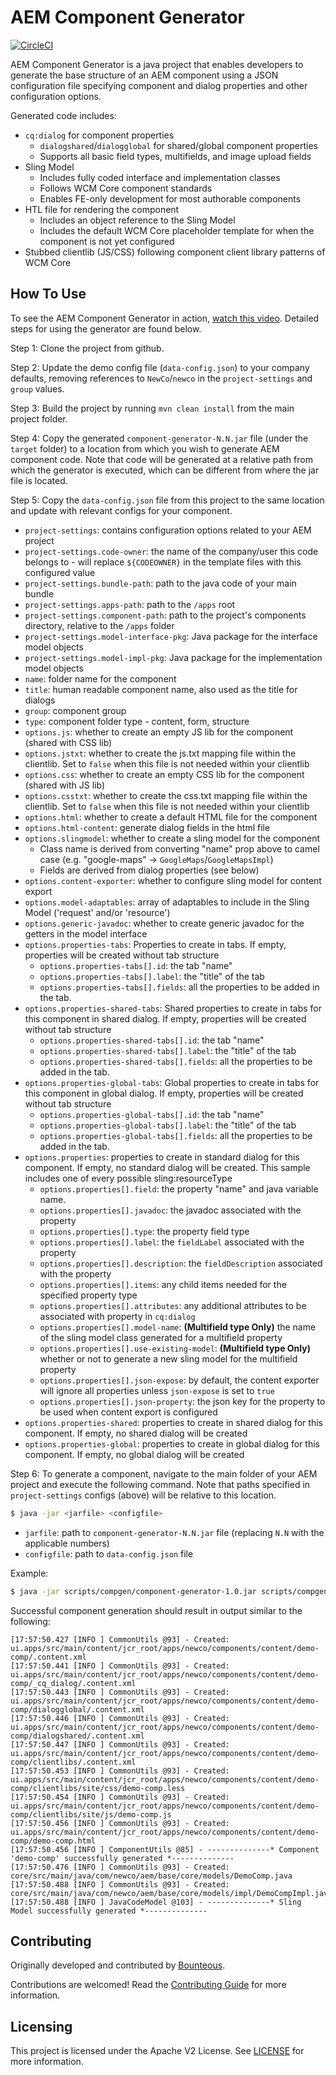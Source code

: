 # AEM Component Generator

[![CircleCI](https://circleci.com/gh/adobe/aem-component-generator.svg?style=svg)](https://circleci.com/gh/adobe/aem-component-generator)

AEM Component Generator is a java project that enables developers to generate the base structure of an
AEM component using a JSON configuration file specifying component and dialog properties and other configuration
options.

Generated code includes:
- `cq:dialog` for component properties
    - `dialogshared`/`dialogglobal` for shared/global component properties
    - Supports all basic field types, multifields, and image upload fields
- Sling Model
    - Includes fully coded interface and implementation classes
    - Follows WCM Core component standards
    - Enables FE-only development for most authorable components
- HTL file for rendering the component
    - Includes an object reference to the Sling Model
    - Includes the default WCM Core placeholder template for when the component is not yet configured
- Stubbed clientlib (JS/CSS) following component client library patterns of WCM Core 

## How To Use

To see the AEM Component Generator in action,
[watch this video](https://s3.amazonaws.com/HS2Presentations/AEMPublic/2019-Adobe-AEM-Component-Code-Generator-Demo-Bounteous.mp4).
Detailed steps for using the generator are found below. 

Step 1: Clone the project from github.

Step 2: Update the demo config file (`data-config.json`) to your company defaults, removing references to `NewCo`/`newco`
in the `project-settings` and `group` values.

Step 3: Build the project by running `mvn clean install` from the main project folder.

Step 4: Copy the generated `component-generator-N.N.jar` file (under the `target` folder) to a location
from which you wish to generate AEM component code.  Note that code will be generated at a relative path from which
the generator is executed, which can be different from where the jar file is located.

Step 5: Copy the `data-config.json` file from this project to the same location and update with relevant configs for
your component.

- `project-settings`: contains configuration options related to your AEM project
- `project-settings.code-owner`: the name of the company/user this code belongs to - will replace `${CODEOWNER}` in the template files with this configured value
- `project-settings.bundle-path`: path to the java code of your main bundle
- `project-settings.apps-path`: path to the `/apps` root
- `project-settings.component-path`: path to the project's components directory, relative to the `/apps` folder
- `project-settings.model-interface-pkg`: Java package for the interface model objects
- `project-settings.model-impl-pkg`: Java package for the implementation model objects
- `name`: folder name for the component
- `title`: human readable component name, also used as the title for dialogs
- `group`: component group
- `type`: component folder type - content, form, structure
- `options.js`: whether to create an empty JS lib for the component (shared with CSS lib)
- `options.jstxt`: whether to create the js.txt mapping file within the clientlib. Set to `false` when this file is not needed within your clientlib
- `options.css`: whether to create an empty CSS lib for the component (shared with JS lib)
- `options.csstxt`: whether to create the css.txt mapping file within the clientlib. Set to `false` when this file is not needed within your clientlib
- `options.html`: whether to create a default HTML file for the component
- `options.html-content`: generate dialog fields in the html file
- `options.slingmodel`: whether to create a sling model for the component
    - Class name is derived from converting "name" prop above to camel case (e.g. "google-maps" -> `GoogleMaps`/`GoogleMapsImpl`)
    - Fields are derived from dialog properties (see below)
- `options.content-exporter`: whether to configure sling model for content export
- `options.model-adaptables`: array of adaptables to include in the Sling Model ('request' and/or 'resource')
- `options.generic-javadoc`: whether to create generic javadoc for the getters in the model interface
- `options.properties-tabs`: Properties to create in tabs. If empty, properties will be created without tab structure
    - `options.properties-tabs[].id`: the tab "name"
    - `options.properties-tabs[].label`: the "title" of the tab
    - `options.properties-tabs[].fields`: all the properties to be added in the tab.
- `options.properties-shared-tabs`: Shared properties to create in tabs for this component in shared dialog. If empty, properties will be created without tab structure
    - `options.properties-shared-tabs[].id`: the tab "name"
    - `options.properties-shared-tabs[].label`: the "title" of the tab
    - `options.properties-shared-tabs[].fields`: all the properties to be added in the tab.
- `options.properties-global-tabs`: Global properties to create in tabs for this component in global dialog. If empty, properties will be created without tab structure
    - `options.properties-global-tabs[].id`: the tab "name"
    - `options.properties-global-tabs[].label`: the "title" of the tab
    - `options.properties-global-tabs[].fields`: all the properties to be added in the tab.
- `options.properties`: properties to create in standard dialog for this component. If empty, no standard dialog will be created. This sample includes one of every possible sling:resourceType
    - `options.properties[].field`: the property "name" and java variable name.
    - `options.properties[].javadoc`: the javadoc associated with the property
    - `options.properties[].type`: the property field type
    - `options.properties[].label`: the `fieldLabel` associated with the property
    - `options.properties[].description`: the `fieldDescription` associated with the property
    - `options.properties[].items`: any child items needed for the specified property type
    - `options.properties[].attributes`: any additional attributes to be associated with property in `cq:dialog`
    - `options.properties[].model-name`: **(Multifield type Only)** the name of the sling model class generated for a multifield property
    - `options.properties[].use-existing-model`: **(Multifield type Only)**  whether or not to generate a new sling model for the multifield property
    - `options.properties[].json-expose`: by default, the content exporter will ignore all properties unless `json-expose` is set to `true`
    - `options.properties[].json-property`: the json key for the property to be used when content export is configured
- `options.properties-shared`: properties to create in shared dialog for this component. If empty, no shared dialog will be created
- `options.properties-global`: properties to create in global dialog for this component. If empty, no global dialog will be created

Step 6: To generate a component, navigate to the main folder of your AEM project and execute the following command.
Note that paths specified in `project-settings` configs (above) will be relative to this location.

```sh
$ java -jar <jarfile> <configfile>
```

- `jarfile`: path to `component-generator-N.N.jar` file (replacing `N.N` with the applicable numbers)
- `configfile`: path to `data-config.json` file

Example:
```sh
$ java -jar scripts/compgen/component-generator-1.0.jar scripts/compgen/data-config.json
```

Successful component generation should result in output similar to the following:
```
[17:57:50.427 [INFO ] CommonUtils @93] - Created: ui.apps/src/main/content/jcr_root/apps/newco/components/content/demo-comp/.content.xml
[17:57:50.441 [INFO ] CommonUtils @93] - Created: ui.apps/src/main/content/jcr_root/apps/newco/components/content/demo-comp/_cq_dialog/.content.xml
[17:57:50.443 [INFO ] CommonUtils @93] - Created: ui.apps/src/main/content/jcr_root/apps/newco/components/content/demo-comp/dialogglobal/.content.xml
[17:57:50.446 [INFO ] CommonUtils @93] - Created: ui.apps/src/main/content/jcr_root/apps/newco/components/content/demo-comp/dialogshared/.content.xml
[17:57:50.447 [INFO ] CommonUtils @93] - Created: ui.apps/src/main/content/jcr_root/apps/newco/components/content/demo-comp/clientlibs/.content.xml
[17:57:50.453 [INFO ] CommonUtils @93] - Created: ui.apps/src/main/content/jcr_root/apps/newco/components/content/demo-comp/clientlibs/site/css/demo-comp.less
[17:57:50.454 [INFO ] CommonUtils @93] - Created: ui.apps/src/main/content/jcr_root/apps/newco/components/content/demo-comp/clientlibs/site/js/demo-comp.js
[17:57:50.456 [INFO ] CommonUtils @93] - Created: ui.apps/src/main/content/jcr_root/apps/newco/components/content/demo-comp/demo-comp.html
[17:57:50.456 [INFO ] ComponentUtils @85] - --------------* Component 'demo-comp' successfully generated *--------------
[17:57:50.476 [INFO ] CommonUtils @93] - Created: core/src/main/java/com/newco/aem/base/core/models/DemoComp.java
[17:57:50.488 [INFO ] CommonUtils @93] - Created: core/src/main/java/com/newco/aem/base/core/models/impl/DemoCompImpl.java
[17:57:50.488 [INFO ] JavaCodeModel @103] - --------------* Sling Model successfully generated *--------------
```

## Contributing
 
Originally developed and contributed by [Bounteous](https://www.bounteous.com/insights/2019/07/31/aem-component-generator/).

Contributions are welcomed! Read the [Contributing Guide](.github/CONTRIBUTING.md) for more information.
 
## Licensing
 
This project is licensed under the Apache V2 License. See [LICENSE](LICENSE) for more information.
